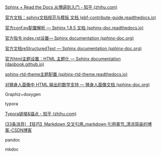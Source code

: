 

[Sphinx + Read the Docs 从懵逼到入门 - 知乎 (zhihu.com)](https://zhuanlan.zhihu.com/p/264647009)

[官方文档：sphinx文档规范与模版 文档 (ebf-contribute-guide.readthedocs.io)](https://ebf-contribute-guide.readthedocs.io/zh_CN/latest/markdown-syntax/markdown-sphinx.html)

[官方conf.py配置解析 — Sphinx 1.8.5 文档 (sphinx-doc.readthedocs.io)](https://sphinx-doc.readthedocs.io/zh_CN/master/usage/configuration.html)

[官方指令 index.rst设置— Sphinx documentation (sphinx-doc.org)](https://www.sphinx-doc.org/zh_CN/master/usage/restructuredtext/directives.html#directive-toctree)

[官方文档reStructuredText — Sphinx documentation (sphinx-doc.org)](https://www.sphinx-doc.org/zh_CN/master/usage/restructuredtext/index.html)

[官方html主题设置：HTML 主题化 — Sphinx documentation (daobook.github.io)](https://daobook.github.io/sphinx/usage/theming.html)

[sphinx-rtd-theme主题配置 (sphinx-rtd-theme.readthedocs.io)](https://sphinx-rtd-theme.readthedocs.io/en/stable/configuring.html#miscellaneous-options)

[对狮身人面像中 HTML 输出的数学支持 — 狮身人面像文档 (sphinx-doc.org)](https://www.sphinx-doc.org/en/master/usage/extensions/math.html)

Graphiz+doxygen

typora

[Typora链接&锚点 - 知乎 (zhihu.com)](https://zhuanlan.zhihu.com/p/569122051)

[(33条消息) 【技巧】Markdown 交叉引用_markdown 引用章节_清凉简装的博客-CSDN博客](https://blog.csdn.net/qq_20515461/article/details/106809249)

pandoc

mkdoc
